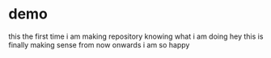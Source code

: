 # demo
this the first time i am making repository knowing what i am doing
hey this is finally making sense from now onwards i am so happy
